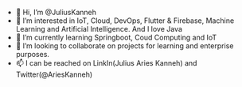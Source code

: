 - 👋 Hi, I’m @JuliusKanneh
- 👀 I’m interested in IoT, Cloud, DevOps, Flutter & Firebase, Machine Learning and Artificial Intelligence. And I love Java
- 🌱 I’m currently learning Springboot, Coud Computing and IoT
- 💞️ I’m looking to collaborate on projects for learning and enterprise purposes. 
- 📫 I can be reached on LinkIn(Julius Aries Kanneh) and Twitter(@AriesKanneh)

<!---
JuliusKanneh/JuliusKanneh is a ✨ special ✨ repository because its `README.md` (this file) appears on your GitHub profile.
You can click the Preview link to take a look at your changes.
--->
